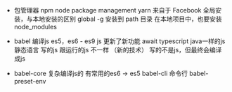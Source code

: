 - 包管理器
  npm node package management
  yarn 来自于 Facebook 
  全局安装，与本地安装的区别
  global -g 安装到 path 目录
  在本地项目中，也要安装
  node_modules

- babel 编译js
  es5，es6 - es9 
  js 更新了新功能 await
  typescript java一样的js 静态语言
  写的js 跟运行的js 不一样 （新的技术）
  写的不是js，但最终会编译成js 

- babel-core 复杂编译js的
  有常用的es6 -> es5
  babel-cli 命令行 
  babel-preset-env 
